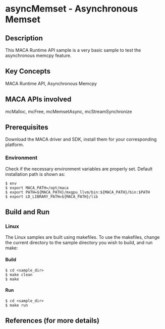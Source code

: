 # asyncMemset - Asynchronous Memset

## Description

This MACA Runtime API sample is a very basic sample to test the asynchronous memcpy feature.

## Key Concepts

MACA Runtime API, Asynchronous Memcpy

## MACA APIs involved

mcMalloc, mcFree, mcMemsetAsync, mcStreamSynchronize

## Prerequisites

Download the MACA driver and SDK, install them for your corresponding platform.

### Environment

Check if the necessary environment variables are properly set. Default installation path is shown as:
```
$ env
$ export MACA_PATH=/opt/maca
$ export PATH=${MACA_PATH}/mxgpu_llvm/bin:${MACA_PATH}/bin:$PATH
$ export LD_LIBRARY_PATH=${MACA_PATH}/lib
```

## Build and Run

### Linux
The Linux samples are built using makefiles. To use the makefiles, change the current directory to the sample directory you wish to build, and run make:

#### Build
```
$ cd <sample_dir>
$ make clean
$ make
```

#### Run
```
$ cd <sample_dir>
$ make run
```

## References (for more details)

